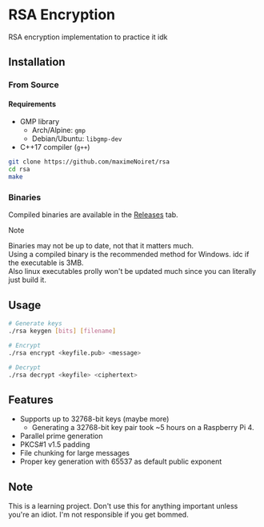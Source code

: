# RSA Encryption

RSA encryption implementation to practice it idk



## Installation
### From Source
#### Requirements
- GMP library
  - Arch/Alpine: ``gmp``
  - Debian/Ubuntu: ``libgmp-dev``
- C++17 compiler (``g++``)

```bash
git clone https://github.com/maximeNoiret/rsa
cd rsa
make
```

### Binaries
Compiled binaries are available in the [Releases](https://github.com/maximeNoiret/rsa/releases) tab.
> [!NOTE]
> Binaries may not be up to date, not that it matters much. \
> Using a compiled binary is the recommended method for Windows. idc if the executable is 3MB. \
> Also linux executables prolly won't be updated much since you can literally just build it.

## Usage
```bash
# Generate keys
./rsa keygen [bits] [filename]

# Encrypt
./rsa encrypt <keyfile.pub> <message>

# Decrypt
./rsa decrypt <keyfile> <ciphertext>
```

## Features
- Supports up to 32768-bit keys (maybe more)
  - Generating a 32768-bit key pair took ~5 hours on a Raspberry Pi 4.
- Parallel prime generation
- PKCS#1 v1.5 padding
- File chunking for large messages
- Proper key generation with 65537 as default public exponent

## Note
This is a learning project. Don't use this for anything important unless you're an idiot. I'm not responsible if you get bommed.
